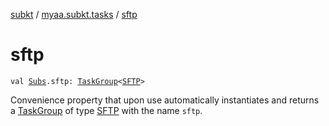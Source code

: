 [subkt](../index.md) / [myaa.subkt.tasks](index.md) / [sftp](./sftp.md)

# sftp

`val `[`Subs`](-subs/index.md)`.sftp: `[`TaskGroup`](-task-group/index.md)`<`[`SFTP`](-s-f-t-p/index.md)`>`

Convenience property that upon use automatically instantiates and returns a
[TaskGroup](-task-group/index.md) of type [SFTP](-s-f-t-p/index.md) with the name `sftp`.

